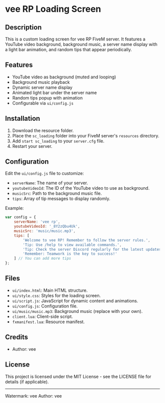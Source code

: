 # vee RP Loading Screen
## Description

This is a custom loading screen for vee RP FiveM server. It features a YouTube video background, background music, a server name display with a light bar animation, and random tips that appear periodically.

## Features

- YouTube video as background (muted and looping)
- Background music playback
- Dynamic server name display
- Animated light bar under the server name
- Random tips popup with animation
- Configurable via `ui/config.js`

## Installation

1. Download the resource folder.
2. Place the `sc_loading` folder into your FiveM server's `resources` directory.
3. Add `start sc_loading` to your `server.cfg` file.
4. Restart your server.

## Configuration

Edit the `ui/config.js` file to customize:

- `serverName`: The name of your server.
- `youtubeVideoId`: The ID of the YouTube video to use as background.
- `musicSrc`: Path to the background music file.
- `tips`: Array of tip messages to display randomly.

Example:
```javascript
var config = {
    serverName: 'vee rp',
    youtubeVideoId: '_8Y2zQbu4Uk',
    musicSrc: 'music/music.mp3',
    tips: [
        'Welcome to vee RP! Remember to follow the server rules.',
        'Tip: Use /help to view available commands.',
        'Tip: Check the server Discord regularly for the latest updates.',
        'Remember: Teamwork is the key to success!'
    ] // You can add more tips
};
```

## Files

- `ui/index.html`: Main HTML structure.
- `ui/style.css`: Styles for the loading screen.
- `ui/script.js`: JavaScript for dynamic content and animations.
- `ui/config.js`: Configuration file.
- `ui/music/music.mp3`: Background music (replace with your own).
- `client.lua`: Client-side script.
- `fxmanifest.lua`: Resource manifest.

## Credits

- Author: vee

## License

This project is licensed under the MIT License - see the LICENSE file for details (if applicable).

---

Watermark: vee Author: vee

